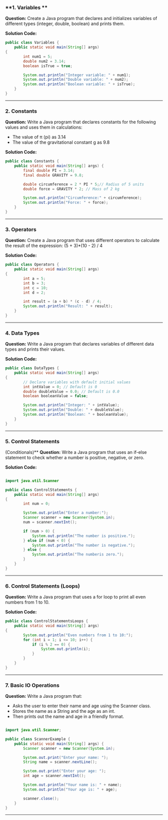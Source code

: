 ### **1. Variables **
**Question:**
Create a Java program that declares and
initializes variables of different types
(integer, double, boolean) and prints them.

**Solution Code:**
```java
public class Variables {
    public static void main(String[] args)
{
        int num1 = 5;
        double num2 = 3.14;
        boolean isTrue = true;

        System.out.println("Integer variable: " + num1);
        System.out.println("Double variable: " + num2);
        System.out.println("Boolean variable: " + isTrue);
    }
}
```

---

### **2. Constants**
**Question:**
Write a Java program that declares
constants for the following values and uses
them in calculations:
- The value of π (pi) as 3.14
- The value of the gravitational constant g
as 9.8

**Solution Code:**
```java
public class Constants {
    public static void main(String[] args) {
        final double PI = 3.14;
        final double GRAVITY = 9.8;

        double circumference = 2 * PI * 5;// Radius of 5 units
        double force = GRAVITY * 2; // Mass of 2 kg

        System.out.println("Circumference:" + circumference);
        System.out.println("Force: " + force);
    }
}
```

---

### **3. Operators**
**Question:**
Create a Java program that uses different
operators to calculate the result of the
expression:
(5 + 3)*(10 - 2) / 4

**Solution Code:**
```java
public class Operators {
    public static void main(String[] args)
{
        int a = 5;
        int b = 3;
        int c = 10;
        int d = 2;

        int result = (a + b) * (c - d) / 4;
        System.out.println("Result: " + result);
    }
}
```

---

### **4. Data Types**
**Question:**
Write a Java program that declares
variables of different data types and
prints their values.

**Solution Code:**
```java
public class DataTypes {
    public static void main(String[] args)
{
        // Declare variables with default initial values
        int intValue = 0; // Default is 0
        double doubleValue = 0.0; // Default is 0.0
        boolean booleanValue = false;

        System.out.println("Integer: " + intValue);
        System.out.println("Double: " + doubleValue);
        System.out.println("Boolean: " + booleanValue);
    }
}
```

---

### 5. Control Statements
(Conditionals)**
**Question:**
Write a Java program that uses an if-else
statement to check whether a number is
positive, negative, or zero.

**Solution Code:**
```java

import java.util.Scanner

public class ControlStatements {
    public static void main(String[] args)
{
        int num = 0;

        System.out.println("Enter a number:");
        Scanner scanner = new Scanner(System.in);
        num = scanner.nextInt();

        if (num > 0) {
            System.out.println("The number is positive.");
        } else if (num < 0) {
            System.out.println("The number is negative.");
        } else {
            System.out.println("The numberis zero.");
        }
    }
}
```

---

### **6. Control Statements (Loops)**
**Question:**
Write a Java program that uses a for loop
to print all even numbers from 1 to 10.

**Solution Code:**
```java
public class ControlStatementsLoops {
    public static void main(String[] args)
{
        System.out.println("Even numbers from 1 to 10:");
        for (int i = 1; i <= 10; i++) {
            if (i % 2 == 0) {
                System.out.println(i);
            }
        }
    }
}
```

---
### **7. Basic IO Operations**
**Question:**
Write a Java program that:
- Asks the user to enter their name and age using the Scanner class.
- Stores the name as a String and the age as an int.
- Then prints out the name and age in a friendly format.

```java

import java.util.Scanner;

public class ScannerExample {
    public static void main(String[] args) {
        Scanner scanner = new Scanner(System.in);

        System.out.print("Enter your name: ");
        String name = scanner.nextLine();

        System.out.print("Enter your age: ");
        int age = scanner.nextInt();

        System.out.println("Your name is: " + name);
        System.out.println("Your age is: " + age);

        scanner.close();
    }
}
```
---

